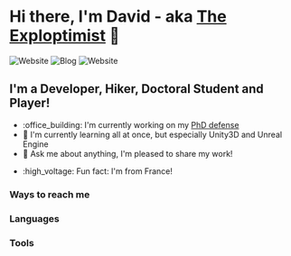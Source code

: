 # Hi there, I'm David - aka [The Exploptimist][website] 👋

![Website](https://img.shields.io/website?url=https%3A%2F%2Fexploptimist.eu%2F&style=for-the-badge&logo=WPExplorer&logoColor=%232563EB&label=exploptimist.eu)
![Blog](https://img.shields.io/website?url=https%3A%2F%2Fblog.exploptimist.eu&style=for-the-badge&logo=blogger&logoColor=%23FF5722&label=Blog)
![Website](https://img.shields.io/website?url=https%3A%2F%2Fwww.buymeacoffee.com%2Fexploptimist&up_message=A%20coffee&up_color=%23FFDD00&style=for-the-badge&logo=buymeacoffee&logoColor=%23FFDD00&label=buy%20me)

## I'm a Developer, Hiker, Doctoral Student and Player!
- :office_building: I'm currently working on my [PhD defense][research]
- :rocket: I'm currently learning all at once, but especially Unity3D and Unreal Engine
- :speech_balloon: Ask me about anything, I'm pleased to share my work!
<!-- goal for 2024 -->
- :high_voltage: Fun fact: I'm from France!

### Ways to reach me


<!-- using shield.io for the images -->
### Languages

### Tools









[website]: https://exploptimist.eu
[blog]: https://blog.exploptimist.eu
[research]: https://research.exploptimist.eu/




<!-- INITIAL CONTENT
**Divadriel/Divadriel** is a ✨ _special_ ✨ repository because its `README.md` (this file) appears on your GitHub profile.

Here are some ideas to get you started:

- 🔭 I’m currently working on ...
- 🌱 I’m currently learning ...
- 👯 I’m looking to collaborate on ...
- 🤔 I’m looking for help with ...
- 💬 Ask me about ...
- 📫 How to reach me: ...
- 😄 Pronouns: ...
- ⚡ Fun fact: ...
-->




